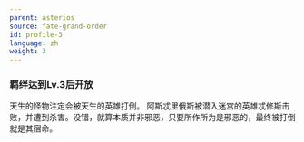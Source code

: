```yaml
---
parent: asterios
source: fate-grand-order
id: profile-3
language: zh
weight: 3
---
```


### 羁绊达到Lv.3后开放

天生的怪物注定会被天生的英雄打倒。
阿斯忒里俄斯被潜入迷宫的英雄忒修斯击败，并遭到杀害。没错，就算本质并非邪恶，只要所作所为是邪恶的，最终被打倒就是其宿命。
